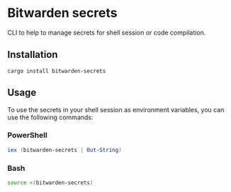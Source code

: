 # Bitwarden secrets

CLI to help to manage secrets for shell session or code compilation.

## Installation

```
cargo install bitwarden-secrets
```

## Usage

To use the secrets in your shell session as environment variables, you can use the following commands:

### PowerShell

```powershell
iex (bitwarden-secrets | Out-String)
```

### Bash

```bash
source <(bitwarden-secrets)
```
